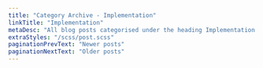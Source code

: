 ```yaml
---
title: "Category Archive - Implementation"
linkTitle: "Implementation"
metaDesc: "All blog posts categorised under the heading Implementation. These are updated on a regular basis so do check back for updates."
extraStyles: "/scss/post.scss"
paginationPrevText: "Newer posts"
paginationNextText: "Older posts"
---
```

